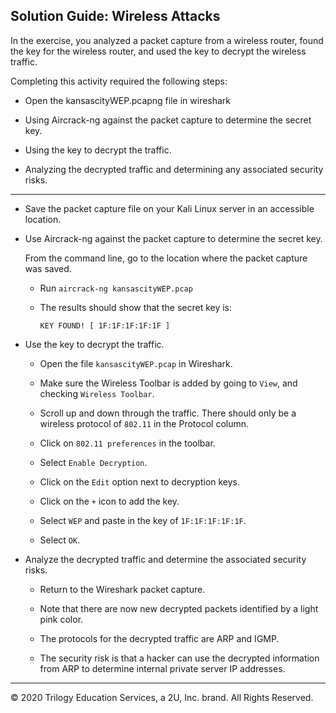 ## Solution Guide: Wireless Attacks

In the exercise, you analyzed a packet capture from a wireless router, found the key for the wireless router, and used the key to decrypt the wireless traffic.

Completing this activity required the following steps:

- Open the kansascityWEP.pcapng file in wireshark

- Using Aircrack-ng against the packet capture to determine the secret key.

- Using the key to decrypt the traffic.

- Analyzing the decrypted traffic and determining any associated security risks.

---

- Save the packet capture file on your Kali Linux server in an accessible location.

- Use Aircrack-ng against the packet capture to determine the secret key.

  From the command line, go to the location where the packet capture was saved.

  - Run `aircrack-ng kansascityWEP.pcap`

  - The results should show that the secret key is:

    `KEY FOUND! [ 1F:1F:1F:1F:1F ] `


- Use the key to decrypt the traffic.

  - Open the file `kansascityWEP.pcap` in Wireshark.

  - Make sure the Wireless Toolbar is added by going to `View`, and checking `Wireless Toolbar`.

  - Scroll up and down through the traffic. There should only be a wireless protocol of `802.11` in the Protocol column.

  - Click on `802.11 preferences` in the toolbar.

  - Select `Enable Decryption`.

  - Click on the `Edit` option next to decryption keys.

  - Click on the `+` icon to add the key.
  - Select `WEP` and paste in the key of `1F:1F:1F:1F:1F`.
  - Select `OK`.



- Analyze the decrypted traffic and determine the associated security risks.
  - Return to the Wireshark packet capture.

  - Note that there are now new decrypted packets identified by a light pink color.

  - The protocols for the decrypted traffic are ARP and IGMP.

  - The security risk is that a hacker can use the decrypted information from ARP to determine internal private server IP addresses.


---
© 2020 Trilogy Education Services, a 2U, Inc. brand. All Rights Reserved.
